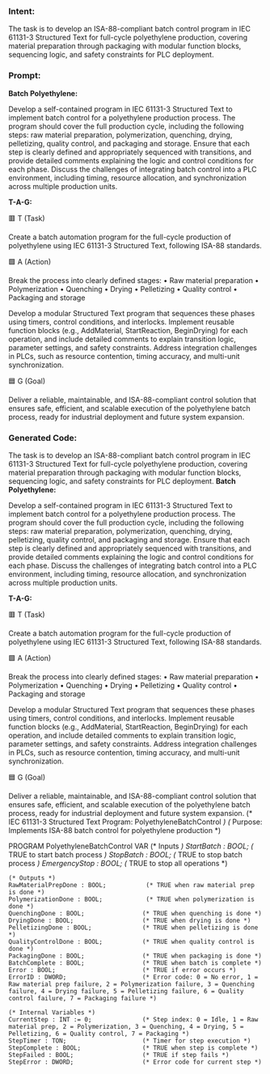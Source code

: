 ### Intent:
The task is to develop an ISA-88-compliant batch control program in IEC 61131-3 Structured Text for full-cycle polyethylene production, covering material preparation through packaging with modular function blocks, sequencing logic, and safety constraints for PLC deployment.

### Prompt:
**Batch Polyethylene:**

Develop a self-contained program in IEC 61131-3 Structured Text to implement batch control for a polyethylene production process. The program should cover the full production cycle, including the following steps: raw material preparation, polymerization, quenching, drying, pelletizing, quality control, and packaging and storage. Ensure that each step is clearly defined and appropriately sequenced with transitions, and provide detailed comments explaining the logic and control conditions for each phase. Discuss the challenges of integrating batch control into a PLC environment, including timing, resource allocation, and synchronization across multiple production units.

**T-A-G:**

🟥 T (Task)

Create a batch automation program for the full-cycle production of polyethylene using IEC 61131-3 Structured Text, following ISA-88 standards.

🟩 A (Action)

Break the process into clearly defined stages:
	•	Raw material preparation
	•	Polymerization
	•	Quenching
	•	Drying
	•	Pelletizing
	•	Quality control
	•	Packaging and storage

Develop a modular Structured Text program that sequences these phases using timers, control conditions, and interlocks. Implement reusable function blocks (e.g., AddMaterial, StartReaction, BeginDrying) for each operation, and include detailed comments to explain transition logic, parameter settings, and safety constraints. Address integration challenges in PLCs, such as resource contention, timing accuracy, and multi-unit synchronization.

🟦 G (Goal)

Deliver a reliable, maintainable, and ISA-88-compliant control solution that ensures safe, efficient, and scalable execution of the polyethylene batch process, ready for industrial deployment and future system expansion.

### Generated Code:
The task is to develop an ISA-88-compliant batch control program in IEC 61131-3 Structured Text for full-cycle polyethylene production, covering material preparation through packaging with modular function blocks, sequencing logic, and safety constraints for PLC deployment.
**Batch Polyethylene:**

Develop a self-contained program in IEC 61131-3 Structured Text to implement batch control for a polyethylene production process. The program should cover the full production cycle, including the following steps: raw material preparation, polymerization, quenching, drying, pelletizing, quality control, and packaging and storage. Ensure that each step is clearly defined and appropriately sequenced with transitions, and provide detailed comments explaining the logic and control conditions for each phase. Discuss the challenges of integrating batch control into a PLC environment, including timing, resource allocation, and synchronization across multiple production units.

**T-A-G:**

🟥 T (Task)

Create a batch automation program for the full-cycle production of polyethylene using IEC 61131-3 Structured Text, following ISA-88 standards.

🟩 A (Action)

Break the process into clearly defined stages:
	•	Raw material preparation
	•	Polymerization
	•	Quenching
	•	Drying
	•	Pelletizing
	•	Quality control
	•	Packaging and storage

Develop a modular Structured Text program that sequences these phases using timers, control conditions, and interlocks. Implement reusable function blocks (e.g., AddMaterial, StartReaction, BeginDrying) for each operation, and include detailed comments to explain transition logic, parameter settings, and safety constraints. Address integration challenges in PLCs, such as resource contention, timing accuracy, and multi-unit synchronization.

🟦 G (Goal)

Deliver a reliable, maintainable, and ISA-88-compliant control solution that ensures safe, efficient, and scalable execution of the polyethylene batch process, ready for industrial deployment and future system expansion.
(* IEC 61131-3 Structured Text Program: PolyethyleneBatchControl *)
(* Purpose: Implements ISA-88 batch control for polyethylene production *)

PROGRAM PolyethyleneBatchControl
VAR
    (* Inputs *)
    StartBatch : BOOL;                    (* TRUE to start batch process *)
    StopBatch : BOOL;                     (* TRUE to stop batch process *)
    EmergencyStop : BOOL;                 (* TRUE to stop all operations *)
    
    (* Outputs *)
    RawMaterialPrepDone : BOOL;           (* TRUE when raw material prep is done *)
    PolymerizationDone : BOOL;            (* TRUE when polymerization is done *)
    QuenchingDone : BOOL;                (* TRUE when quenching is done *)
    DryingDone : BOOL;                   (* TRUE when drying is done *)
    PelletizingDone : BOOL;              (* TRUE when pelletizing is done *)
    QualityControlDone : BOOL;           (* TRUE when quality control is done *)
    PackagingDone : BOOL;                (* TRUE when packaging is done *)
    BatchComplete : BOOL;                (* TRUE when batch is complete *)
    Error : BOOL;                        (* TRUE if error occurs *)
    ErrorID : DWORD;                     (* Error code: 0 = No error, 1 = Raw material prep failure, 2 = Polymerization failure, 3 = Quenching failure, 4 = Drying failure, 5 = Pelletizing failure, 6 = Quality control failure, 7 = Packaging failure *)
    
    (* Internal Variables *)
    CurrentStep : INT := 0;              (* Step index: 0 = Idle, 1 = Raw material prep, 2 = Polymerization, 3 = Quenching, 4 = Drying, 5 = Pelletizing, 6 = Quality control, 7 = Packaging *)
    StepTimer : TON;                     (* Timer for step execution *)
    StepComplete : BOOL;                 (* TRUE when step is complete *)
    StepFailed : BOOL;                   (* TRUE if step fails *)
    StepError : DWORD;                   (* Error code for current step *)
